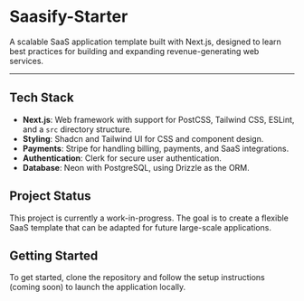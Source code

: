 # Saasify-Starter

A scalable SaaS application template built with Next.js, designed to learn best practices for building and expanding revenue-generating web services.

---

## Tech Stack

- **Next.js**: Web framework with support for PostCSS, Tailwind CSS, ESLint, and a `src` directory structure.
- **Styling**: Shadcn and Tailwind UI for CSS and component design.
- **Payments**: Stripe for handling billing, payments, and SaaS integrations.
- **Authentication**: Clerk for secure user authentication.
- **Database**: Neon with PostgreSQL, using Drizzle as the ORM.

## Project Status

This project is currently a work-in-progress. The goal is to create a flexible SaaS template that can be adapted for future large-scale applications.

## Getting Started

To get started, clone the repository and follow the setup instructions (coming soon) to launch the application locally.
